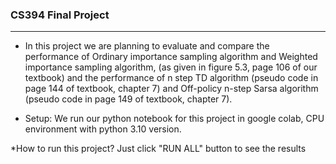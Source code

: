 ### CS394 Final Project
---
* In this project we are planning to evaluate and compare the performance of Ordinary importance sampling algorithm and Weighted importance sampling algorithm, (as given in figure 5.3, page 106 of our textbook) and the performance of n step TD algorithm (pseudo code in page 144 of textbook, chapter 7) and Off-policy n-step Sarsa algorithm (pseudo code in page 149 of textbook, chapter 7). 

* Setup: We run our python notebook for this project in google colab, CPU environment with python 3.10 version.

*How to run this project?
Just click "RUN ALL" button to see the results